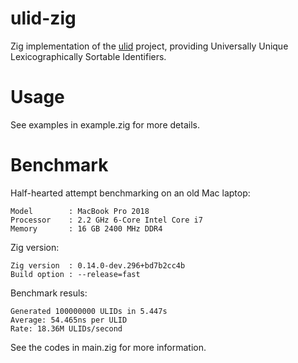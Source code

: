 # ulid-zig

Zig implementation of the [ulid][ulid] project, providing Universally Unique Lexicographically Sortable Identifiers.

[ulid]: https://github.com/ulid/spec

# Usage

See examples in example.zig for more details.

# Benchmark

Half-hearted attempt benchmarking on an old Mac laptop:

```
Model        : MacBook Pro 2018
Processor    : 2.2 GHz 6-Core Intel Core i7
Memory       : 16 GB 2400 MHz DDR4
```
Zig version:
```
Zig version  : 0.14.0-dev.296+bd7b2cc4b
Build option : --release=fast
```
Benchmark resuls:
```
Generated 100000000 ULIDs in 5.447s
Average: 54.465ns per ULID
Rate: 18.36M ULIDs/second
```
See the codes in main.zig for more information.



